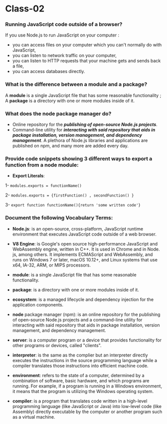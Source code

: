 # Class-02

### Running JavaScript code outside of a browser?

 If you use Node.js to run JavaScript on your computer :

 - you can access files on your computer which you can't normally do with JavaScript, 
 - you can listen to network traffic on your computer, 
 - you can listen to HTTP requests that your machine gets and sends back a file, 
 - you can access databases directly.

### What is the difference between a module and a package?

 A **module** is a single JavaScript file that has some reasonable functionality ; A **package** is a directory with one or more modules inside of it.

### What does the node package manager do?
  * Online repository for the ***publishing of open-source Node.js projects***.
  * Command-line utility for ***interacting with said repository that aids in package installation, version management, and dependency management***. A plethora of Node.js libraries and applications are published on npm, and many more are added every day.

### Provide code snippets showing 3 different ways to export a function from a node module:

  * **Export Literals**:

1- `modules.exports = functionName()`

2- `modules.exports = {firstFunction() , secondFunction() }`

3- `export function functionName(){return 'some written code'}`

### Document the following Vocabulary Terms:

  * **Node.js**: is an open-source, cross-platform, JavaScript runtime environment that executes JavaScript code outside of a web browser.

  * **V8 Engine**: is Google's open source high-performance JavaScript and WebAssembly engine, written in C++. It is used in Chrome and in Node. js, among others. It implements ECMAScript and WebAssembly, and runs on Windows 7 or later, macOS 10.12+, and Linux systems that use x64, IA-32, ARM, or MIPS processors.

  * **module**: is a single JavaScript file that has some reasonable functionality.

  * **package**: is a directory with one or more modules inside of it.

  * **ecosystem**: is a managed lifecycle and dependency injection for the application components.

  * **node** package manager (npm): is an online repository for the publishing of open-source Node.js projects and a command-line utility for interacting with said repository that aids in package installation, version management, and dependency management.

  * **server**: is a computer program or a device that provides functionality for other programs or devices, called "clients".

  * **interpreter**: is the same as the complier but an interpreter directly executes the instructions in the source programming language while a compiler translates those instructions into efficient machine code.

  * **environment**: refers to the state of a computer, determined by a combination of software, basic hardware, and which programs are running. For example, if a program is running in a Windows environment, it means that the program is utilizing the Windows operating system.

  * **compiler**: is a program that translates code written in a high-level programming language (like JavaScript or Java) into low-level code (like Assembly) directly executable by the computer or another program such as a virtual machine.
